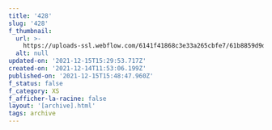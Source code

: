 ```yaml
---
title: '428'
slug: '428'
f_thumbnail:
  url: >-
    https://uploads-ssl.webflow.com/6141f41868c3e33a265cbfe7/61b8859d9d2db8ef6e641b8c_428.jpg
  alt: null
updated-on: '2021-12-15T15:29:53.717Z'
created-on: '2021-12-14T11:53:06.199Z'
published-on: '2021-12-15T15:48:47.960Z'
f_status: false
f_category: XS
f_afficher-la-racine: false
layout: '[archive].html'
tags: archive
---
```



